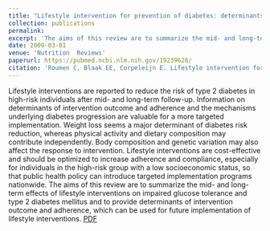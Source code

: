```yaml
---
title: "Lifestyle intervention for prevention of diabetes: determinants of success for  future implementation."
collection: publications
permalink: 
excerpt: 'The aims of this review are to summarize the mid- and long-term effects  of lifestyle interventions on impaired glucose tolerance and type 2 diabetes  mellitus and to provide determinants of intervention outcome and adherence, which  can be used for future implementation of lifestyle interventions.'
date: 2009-03-01
venue: 'Nutrition  Reviews'
paperurl: https://pubmed.ncbi.nlm.nih.gov/19239628/
citation: 'Roumen C, Blaak EE, Corpeleijn E. Lifestyle intervention for prevention of diabetes: determinants of success for future implementation. Nutr Rev. 2009;67(3):132-146. doi:10.1111/j.1753-4887.2009.00181.x'
---
```


Lifestyle interventions are reported to reduce the risk of type 2 diabetes in  high-risk individuals after mid- and long-term follow-up. Information on  determinants of intervention outcome and adherence and the mechanisms underlying  diabetes progression are valuable for a more targeted implementation. Weight loss  seems a major determinant of diabetes risk reduction, whereas physical activity and  dietary composition may contribute independently. Body composition and genetic  variation may also affect the response to intervention. Lifestyle interventions are  cost-effective and should be optimized to increase adherence and compliance,  especially for individuals in the high-risk group with a low socioeconomic status,  so that public health policy can introduce targeted implementation programs  nationwide. The aims of this review are to summarize the mid- and long-term effects  of lifestyle interventions on impaired glucose tolerance and type 2 diabetes  mellitus and to provide determinants of intervention outcome and adherence, which  can be used for future implementation of lifestyle interventions.
[PDF](https://watermark.silverchair.com/nutritionreviews67-0132.pdf?token=AQECAHi208BE49Ooan9kkhW_Ercy7Dm3ZL_9Cf3qfKAc485ysgAAAsUwggLBBgkqhkiG9w0BBwagggKyMIICrgIBADCCAqcGCSqGSIb3DQEHATAeBglghkgBZQMEAS4wEQQM2xwgx-kt77fT22VcAgEQgIICeGphHbbOwBN92A1R548zzwgRxrLOCemgOs-7KZ5_x94eBEZUrPo0MJ_R39ageuQrp8yRbT0HODrkWMfLhh6QmQ9BtwFkdb7wOHOGQEhz5x-SQuz_F_WCj0V_fyTGZBWmt_g2gAm9CalqfTRgWoM0gKxW64TGHgxjFvoui85JWHDRt-UfquQx04dbsr55OZXNILW6wdMkSm_DlmX_jA-EVZeVQPup8ddjrYOvt8Qn4irBWzdzdFJ0rL1rviZ9vXk0X6_DRKhKTeowFrIaJt93yRqwohV18SQwQBcfDRlyBJ7mz7SAS20wHc6LdCBYvLfrVPrLI9pFEFci8vAvY19lK7XUhREU0UXRPAFH1fMJnu2c9sFaWU-ada5kPmUtpQukgg_Ol68_aQkqu2Dtkc5Lid5bbC8jpsHmAvZ5tNzby33n8PbU5Av75GS9HKjF7rELZVX7p_oRUBHwI7-c6NB0h9RgLNf0S1dRFXsEKgluhJDUc1FNzC0z8JWCeZN1PBQ3dJWEhSlY1kicbDgij-Hi8ueODgv2jT8F8FbrJQz9OCni1oim6RF4elzeRUJe5y4yfr5Sz4ullNJmo2DakFOLmvBBMNGbt3jALk7dO4aHtrCGIHi-mEGR19q5IIbHTwD8wNlxlsRNLvWzjLoXFvJRJTkx_dY0swVNiN3a5Sy5hgJJQX4n-265Kpn3v0x_7Cno_U6CWmyvx6-KtdNXBdSwcZeA38AJyFFOkYa_853OZ1sXocznJoQGgaQLJQT3HRF2zJOQljm9AYTzRjapFDmUe9WHtgDj88d0TF85MdQT17qC_FMW74_D5Z-WcynWztZ-tHMyTUFJ_wI2)

